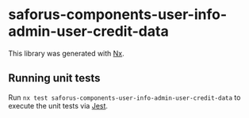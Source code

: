 # saforus-components-user-info-admin-user-credit-data

This library was generated with [Nx](https://nx.dev).

## Running unit tests

Run `nx test saforus-components-user-info-admin-user-credit-data` to execute the unit tests via [Jest](https://jestjs.io).
